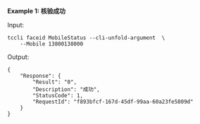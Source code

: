 **Example 1: 核验成功**



Input: 

```
tccli faceid MobileStatus --cli-unfold-argument  \
    --Mobile 13800138000
```

Output: 
```
{
    "Response": {
        "Result": "0",
        "Description": "成功",
        "StatusCode": 1,
        "RequestId": "f893bfcf-167d-45df-99aa-60a23fe5809d"
    }
}
```

